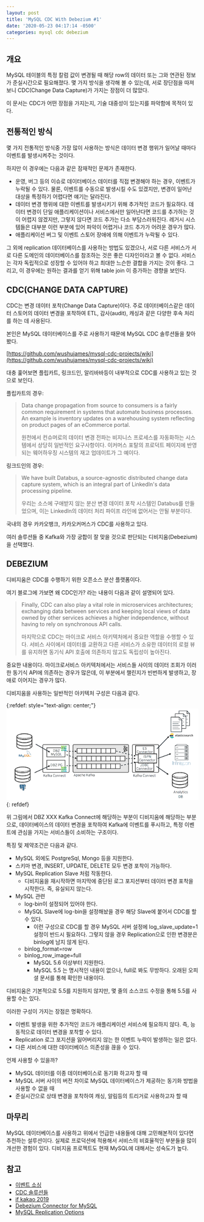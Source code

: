 ```yaml
---
layout: post
title: 'MySQL CDC With Debezium #1'
date: '2020-05-23 04:17:14 -0500'
categories: mysql cdc debezium
---
```


## 개요
MySQL 테이블의 특정 칼럼 값이 변경될 때 해당 row의 데이터 또는 그와 연관된 정보가 준실시간으로 필요해졌다. 몇 가지 방식을 생각해 볼 수 있는데, 서로 장단점을 따져보니 CDC(Change Data Capture)가 가지는 장점이 더 많았다. 

이 문서는 CDC가 어떤 장점을 가지는지, 기술 대중성이 있는지를 파악함에 목적이 있다.

## 전통적인 방식
몇 가지 전통적인 방식중 가장 많이 사용하는 방식은 데이터 변경 행위가 일어날 때마다 이벤트를 발생시켜주는 것이다.

하지만 이 경우에는 다음과 같은 잠재적인 문제가 존재한다.

* 운영, 버그 등의 이슈로 데이터베이스 데이터를 직접 변경해야 하는 경우, 이벤트가 누락될 수 있다. 물론, 이벤트를 수동으로 발생시킬 수도 있겠지만, 변경이 일어난 대상을 특정하기 어렵다면 얘기는 달라진다.
* 데이터 변경 행위에 대한 이벤트를 발생시키기 위해 추가적인 코드가 필요하다. 데이터 변경이 단일 애플리케이션이나 서비스에서만 일어난다면 코드를 추가하는 것이 어렵지 않겠지만, 그렇지 않다면 코드 추가는 다소 부담스러워진다. 레거시 시스템들은 대부분 이런 부분에 있어 파악이 어렵거나 코드 추가가 어려운 경우가 많다.
* 애플리케이션 버그 및 이벤트 스토어 장애에 의해 이벤트가 누락될 수 있다.

그 외에 replication 데이터베이스를 사용하는 방법도 있겠으나, 서로 다른 서비스가 서로 다른 도메인의 데이터베이스를 참조하는 것은 좋은 디자인이라고 볼 수 없다. 서비스는 각자 독립적으로 성장할 수 있어야 하고 최대한 느슨한 결합을 가지는 것이 좋다. 그리고, 이 경우에는 원하는 결과를 얻기 위해 table join 이 증가하는 경향을 보인다.

## CDC(CHANGE DATA CAPTURE)
CDC는 변경 데이터 포착(Change Data Capture)이다. 주로 데이터베이스같은 데이터 스토어의 데이터 변경을 포착하여 ETL, 감사(audit), 캐싱과 같은 다양한 후속 처리를 하는 데 사용된다.

본인은 MySQL 데이터베이스를 주로 사용하기 때문에 MySQL CDC 솔루션들을 찾아봤다.

[https://github.com/wushujames/mysql-cdc-projects/wiki](https://github.com/wushujames/mysql-cdc-projects/wiki)

대충 훑어보면 플립카트, 링크드인, 알리바바등이 내부적으로 CDC를 사용하고 있는 것으로 보인다.

플립카트의 경우:
> Data change propagation from source to consumers is a fairly common requirement in systems that automate business processes. An example is inventory updates on a warehousing system reflecting on product pages of an eCommerce portal.
> 
> 원천에서 컨슈머로의 데이터 변경 전파는 비지니스 프로세스를 자동화하는 시스템에서 상당히 일반적인 요구사항이다. 이커머스 포탈의 프로덕트 페이지에 반영되는 웨어하우징 시스템의 재고 업데이트가 그 예이다.

링크드인의 경우:
>We have built Databus, a source-agnostic distributed change data capture system, which is an integral part of LinkedIn's data processing pipeline.
>
>우리는 소스에 구애받지 않는 분산 변경 데이터 포착 시스템인 Databus를 만들었으며, 이는 LinkedIn의 데이터 처리 파이프 라인에 없어서는 안될 부분이다.

국내의 경우 카카오뱅크, 카카오커머스가 CDC를 사용하고 있다.

여러 솔루션들 중 Kafka와 가장 궁합이 잘 맞을 것으로 판단되는 디비지움(Debezium)을 선택했다.

## DEBEZIUM
디비지움은 CDC를 수행하기 위한 오픈소스 분산 플랫폼이다.

여기 블로그에 가보면 왜 CDC인가? 라는 내용이 다음과 같이 설명되어 있다.

>Finally, CDC can also play a vital role in microservices architectures; exchanging data between services and keeping local views of data owned by other services achieves a higher independence, without having to rely on synchronous API calls.
>
>마지막으로 CDC는 마이크로 서비스 아키텍처에서 중요한 역할을 수행할 수 있다. 서비스 사이에서 데이터를 교환하고 다른 서비스가 소유한 데이터의 로컬 뷰를 유지하면 동기식 API 호출에 의존하지 않고도 독립성이 높아진다.

중요한 내용이다. 마이크로서비스 아키텍처에서는 서비스들 사이의 데이터 조회가 이러한 동기식 API에 의존하는 경우가 많은데, 이 부분에서 챌린지가 빈번하게 발생하고, 장애로 이어지는 경우가 많다.

디비지움을 사용하는 일반적인 아키텍처 구성은 다음과 같다.

{:refdef: style="text-align: center;"}
![genral archtecture of debezum use](/assets/A475FB9A-ED60-4354-9222-20ED8FC25768.png)
{: refdef}

위 그림에서 DBZ XXX Kafka Connect에 해당하는 부분이 디비지움에 해당하는 부분으로, 데이터베이스의 데이터 변경을 포착하여 Kafka에 이벤트를 푸시하고, 특정 이벤트에 관심을 가지는 서비스들이 소비하는 구조이다.

특징 및 제약조건은 다음과 같다.

* MySQL 외에도 PostgreSql, Mongo 등을 지원한다.
* 스키마 변경, INSERT, UPDATE, DELETE 모두 변경 포착이 가능하다.
* MySQL Replication Slave 처럼 작동한다.
	* 디비지움을 재시작하면 마지막에 중단된 로그 포지션부터 데이터 변경 포착을 시작한다. 즉, 유실되지 않는다.
* MySQL 관련
	* log-bin이 설정되어 있어야 한다.
	* MySQL Slave에 log-bin을 설정해놨을 경우 해당 Slave에 붙어서 CDC를 할 수 있다.
		* 이런 구성으로 CDC를 할 경우 MySQL 서버 설정에 log_slave_update=1 설정이 반드시 필요하다. 그렇지 않을 경우 Replication으로 인한 변경분은 binlog에 남지 않게 된다.
	* binlog_format=row
	* binlog_row_image=full
		* MySQL 5.6 이상부터 지원한다.
		* MySQL 5.5 는 명시적인 내용이 없으나, full로 봐도 무방하다. 오래된 오피셜 문서를 통해 확인한 내용이다.

디비지움은 기본적으로 5.5를 지원하지 않지만, 몇 줄의 소스코드 수정을 통해 5.5를 사용할 수는 있다.

이러한 구성이 가지는 장점은 명확하다.

* 이벤트 발생을 위한 추가적인 코드가 애플리케이션 서비스에 필요하지 않다. 즉, 능동적으로 데이터 변경을 포착할 수 있다.
* Replication 로그 포지션을 잃어버리지 않는 한 이벤트 누락이 발생하는 일은 없다.
* 다른 서비스에 대한 데이터베이스 의존성을 끊을 수 있다.

언제 사용할 수 있을까?

* MySQL 데이터를 이종 데이터베이스로 동기화 하고자 할 때
* MySQL 서버 사이의 버전 차이로 MySQL 데이터베이스가 제공하는 동기화 방법을 사용할 수 없을 때
* 준실시간으로 상태 변경을 포착하여 캐싱, 알림등의 트리거로 사용하고자 할 때

## 마무리
MySQL 데이터베이스를 사용하고 위에서 언급한 내용들에 대해 고민해본적이 있다면 추천하는 설루션이다. 실제로 프로덕션에 적용해서 서비스의 비효율적인 부분들을 많이 개선한 경험이 있다. 디비지움 프로젝트도 현재 MySQL에 대해서는 성숙도가 높다.

## 참고
* [이벤트 소싱](https://www.confluent.io/blog/event-sourcing-vs-derivative-event-sourcing-explained/)
* [CDC 솔루션들](https://github.com/wushujames/mysql-cdc-projects/wiki)
* [if kakao 2019](https://mk.kakaocdn.net/dn/if-kakao/conf2019/%EB%B0%9C%ED%91%9C%EC%9E%90%EB%A3%8C_2019/T03-S01.pdf)
* [Debezium Connector for MySQL](https://debezium.io/documentation/reference/1.0/connectors/mysql.html)
* [MySQL Replication Options](https://dev.mysql.com/doc/mysql-replication-excerpt/5.5/en/replication-options-slave.html)

